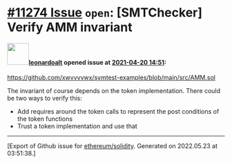 # [\#11274 Issue](https://github.com/ethereum/solidity/issues/11274) `open`: [SMTChecker] Verify AMM invariant

#### <img src="https://avatars.githubusercontent.com/u/504195?u=ce2facd14af9fd474ebff49f0d44891f56f7500f&v=4" width="50">[leonardoalt](https://github.com/leonardoalt) opened issue at [2021-04-20 14:51](https://github.com/ethereum/solidity/issues/11274):

https://github.com/xwvvvvwx/symtest-examples/blob/main/src/AMM.sol

The invariant of course depends on the token implementation.
There could be two ways to verify this:
- Add requires around the token calls to represent the post conditions of the token functions
- Trust a token implementation and use that




-------------------------------------------------------------------------------



[Export of Github issue for [ethereum/solidity](https://github.com/ethereum/solidity). Generated on 2022.05.23 at 03:51:38.]
